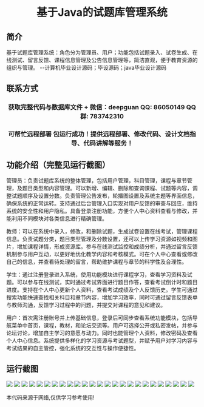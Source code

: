 <p><h1 align="center">基于Java的试题库管理系统</h1></p>

## 简介
基于试题库管理系统：角色分为管理员、用户；功能包括试题录入、试卷生成、在线测试、留言反馈、课程信息管理及公告信息管理等，简洁直观，便于教育资源的组织与管理。    --计算机毕业设计源码；毕设源码；java毕业设计源码


## 联系方式
<p><h3 align="center">获取完整代码与数据库文件 + 微信：deepguan QQ: 86050149 QQ群: 783742310</h3></p>
<p><h3 align="center">可帮忙远程部署 包运行成功！提供远程部署、修改代码、设计文档指导、代码讲解等服务！</h3></p>

## 功能介绍（完整见运行截图）
管理员：负责试题库系统的整体管理，包括用户管理，科目管理，课程与章节管理，及题目类型和内容管理。可以新增、编辑、删除和查询课程、试题等内容，调整试题顺序及设置分数。负责管理公告发布，轮播图设置及系统主题等界面信息，确保系统的正常运转。支持通过后台管理入口实现对用户反馈的审查与回应，维持系统的安全性和用户隐私。具备登录注册功能，方便个人中心资料查看与修改，并能利用不同模块对各类信息进行精确管理。

教师：可以在系统中录入，修改，和删除试题，生成试卷设置在线考试，管理课程信息。负责试题分类，题目类型管理及分数设置，还可以上传学习资源如视频和图片，增加课程详情，形成资源库。参与在线测试监控和成绩分析，并通过留言反馈机制参与用户互动，以更好地优化教学内容和考核模式。可在个人中心查看或修改自己的信息，并查看待处理的留言，帮助维护课程与章节的科学性及合理性。

学生：通过注册登录进入系统，使用功能模块进行课程学习，查看学习资料及试题。可以参与在线测试，实时通过考试界面进行题目作答，查看考试倒计时和题目进度。支持在个人中心更新个人资料，查看考试成绩及个人反馈历史。学生可通过搜索功能快速查找相关科目和章节内容，增加学习效率，同时可通过留言反馈表单与教师沟通，反馈学习过程中的问题，并提交对课程的意见和建议。

用户：首次需注册账号并上传基础信息，登录后可同步查看系统功能模块，包括导航菜单中首页，课程，教材，和论坛交流等。用户可选择公开或私密发帖，并参与论坛讨论，增加自主学习的意愿与动力。同时也能管理个人资料，修改密码及查看个人中心信息。系统提供多样化的学习资源与考试题型，并赋予用户对学习内容与考试结果的自主管控，强化系统的交互性与操作便捷性。


## 运行截图
![](https://bs-1329754181.cos.ap-shanghai.myqcloud.com/ssm/JavaQuestionBankManagementSystem/img/001.jpg)
![](https://bs-1329754181.cos.ap-shanghai.myqcloud.com/ssm/JavaQuestionBankManagementSystem/img/002.jpg)
![](https://bs-1329754181.cos.ap-shanghai.myqcloud.com/ssm/JavaQuestionBankManagementSystem/img/003.jpg)
![](https://bs-1329754181.cos.ap-shanghai.myqcloud.com/ssm/JavaQuestionBankManagementSystem/img/004.jpg)
![](https://bs-1329754181.cos.ap-shanghai.myqcloud.com/ssm/JavaQuestionBankManagementSystem/img/005.jpg)
![](https://bs-1329754181.cos.ap-shanghai.myqcloud.com/ssm/JavaQuestionBankManagementSystem/img/006.jpg)
![](https://bs-1329754181.cos.ap-shanghai.myqcloud.com/ssm/JavaQuestionBankManagementSystem/img/007.jpg)
![](https://bs-1329754181.cos.ap-shanghai.myqcloud.com/ssm/JavaQuestionBankManagementSystem/img/008.jpg)
![](https://bs-1329754181.cos.ap-shanghai.myqcloud.com/ssm/JavaQuestionBankManagementSystem/img/009.jpg)
![](https://bs-1329754181.cos.ap-shanghai.myqcloud.com/ssm/JavaQuestionBankManagementSystem/img/010.jpg)
![](https://bs-1329754181.cos.ap-shanghai.myqcloud.com/ssm/JavaQuestionBankManagementSystem/img/011.jpg)
![](https://bs-1329754181.cos.ap-shanghai.myqcloud.com/ssm/JavaQuestionBankManagementSystem/img/012.jpg)
![](https://bs-1329754181.cos.ap-shanghai.myqcloud.com/ssm/JavaQuestionBankManagementSystem/img/013.jpg)
![](https://bs-1329754181.cos.ap-shanghai.myqcloud.com/ssm/JavaQuestionBankManagementSystem/img/014.jpg)
![](https://bs-1329754181.cos.ap-shanghai.myqcloud.com/ssm/JavaQuestionBankManagementSystem/img/015.jpg)
![](https://bs-1329754181.cos.ap-shanghai.myqcloud.com/ssm/JavaQuestionBankManagementSystem/img/016.jpg)
![](https://bs-1329754181.cos.ap-shanghai.myqcloud.com/ssm/JavaQuestionBankManagementSystem/img/017.jpg)
![](https://bs-1329754181.cos.ap-shanghai.myqcloud.com/ssm/JavaQuestionBankManagementSystem/img/018.jpg)
![](https://bs-1329754181.cos.ap-shanghai.myqcloud.com/ssm/JavaQuestionBankManagementSystem/img/019.jpg)
![](https://bs-1329754181.cos.ap-shanghai.myqcloud.com/ssm/JavaQuestionBankManagementSystem/img/020.jpg)
![](https://bs-1329754181.cos.ap-shanghai.myqcloud.com/ssm/JavaQuestionBankManagementSystem/img/021.jpg)
![](https://bs-1329754181.cos.ap-shanghai.myqcloud.com/ssm/JavaQuestionBankManagementSystem/img/022.jpg)
![](https://bs-1329754181.cos.ap-shanghai.myqcloud.com/ssm/JavaQuestionBankManagementSystem/img/023.jpg)
![](https://bs-1329754181.cos.ap-shanghai.myqcloud.com/ssm/JavaQuestionBankManagementSystem/img/024.jpg)
![](https://bs-1329754181.cos.ap-shanghai.myqcloud.com/ssm/JavaQuestionBankManagementSystem/img/025.jpg)

<p>本代码来源于网络,仅供学习参考使用!</p>
